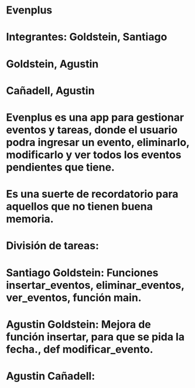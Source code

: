 # Evenplus
# Integrantes: Goldstein, Santiago
#              Goldstein, Agustin
#              Cañadell, Agustin

# Evenplus es una app para gestionar eventos y tareas, donde el usuario podra ingresar un evento, eliminarlo, modificarlo y ver todos los eventos pendientes que tiene.
# Es una suerte de recordatorio para aquellos que no tienen buena memoria.

# División de tareas:
# Santiago Goldstein: Funciones insertar_eventos, eliminar_eventos, ver_eventos, función main.
# Agustin Goldstein: Mejora de función insertar, para que se pida la fecha., def modificar_evento.
# Agustin Cañadell: 
